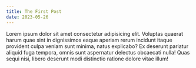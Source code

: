 ```yaml
---
title: The First Post
date: 2023-05-26
---
```


Lorem ipsum dolor sit amet consectetur adipisicing elit. Voluptas quaerat harum quae sint in dignissimos eaque aperiam rerum incidunt itaque provident culpa veniam sunt minima, natus explicabo? Ex deserunt pariatur aliquid fuga tempora, omnis sunt aspernatur delectus obcaecati nulla! Quas sequi nisi, libero deserunt modi distinctio ratione dolore vitae illum!
